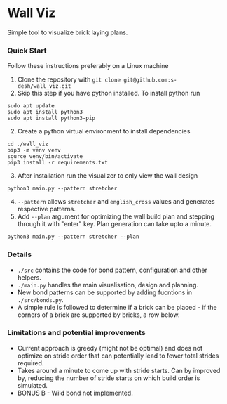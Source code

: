 # Wall Viz
Simple tool to visualize brick laying plans.


### Quick Start
Follow these instructions preferably on a Linux machine
1. Clone the repository with `git clone git@github.com:s-desh/wall_viz.git`
3. Skip this step if you have python installed. To install python run
```
sudo apt update
sudo apt install python3
sudo apt install python3-pip
```
2. Create a python virtual environment to install dependencies
```
cd ./wall_viz
pip3 -m venv venv
source venv/bin/activate
pip3 install -r requirements.txt
```
3. After installation run the visualizer to only view the wall design
```
python3 main.py --pattern stretcher
```
4. `--pattern` allows `stretcher` and `english_cross` values and generates respective patterns.
5. Add `--plan` argument for optimizing the wall build plan and stepping through it with "enter" key. Plan generation can take upto a minute.
```
python3 main.py --pattern stretcher --plan
```

### Details
- `./src` contains the code for bond pattern, configuration and other helpers.
- `./main.py` handles the main visualisation, design and planning.
- New bond patterns can be supported by adding fucntions in `./src/bonds.py`.
- A simple rule is followed to determine if a brick can be placed - if the corners of a brick are supported by bricks, a row below.

### Limitations and potential improvements
- Current approach is greedy (might not be optimal) and does not optimize on stride order that can potentially lead to fewer total strides required.
- Takes around a minute to come up with stride starts. Can by improved by, reducing the number of stride starts on which build order is simulated.
- BONUS B - Wild bond not implemented.